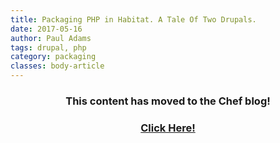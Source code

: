 ```yaml
---
title: Packaging PHP in Habitat. A Tale Of Two Drupals.
date: 2017-05-16
author: Paul Adams
tags: drupal, php
category: packaging
classes: body-article
---
```


<h3><p style="text-align: center;">This content has moved to the Chef blog!</p></h3>
<h3><a href="https://blog.chef.io/2017/05/16/packaging-php-in-habitat-a-tale-of-two-drupals"><p style="text-align: center;">Click Here!</p></a></h3>